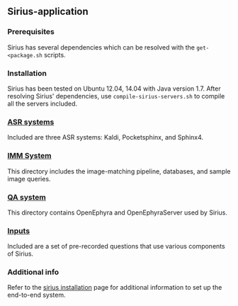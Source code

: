 ## Sirius-application

### Prerequisites

Sirius has several dependencies which can be resolved with the
`get-<package.sh` scripts.

### Installation

Sirius has been tested on Ubuntu 12.04, 14.04 with Java version 1.7. After
resolving Sirius' dependencies, use `compile-sirius-servers.sh` to compile all
the servers included.

### [ASR systems](speech-recognition)
Included are three ASR systems: Kaldi, Pocketsphinx, and Sphinx4.

### [IMM System](image-matching)
This directory includes the image-matching pipeline, databases, and sample
image queries.

### [QA system](question-answer)
This directory contains OpenEphyra and OpenEphyraServer used by Sirius.

### [Inputs](inputs)
Included are a set of pre-recorded questions that use various components of
Sirius.

### Additional info
Refer to the [sirius installation](http://sirius.clarity-lab.org/sirius) page
for additional information to set up the end-to-end system.
